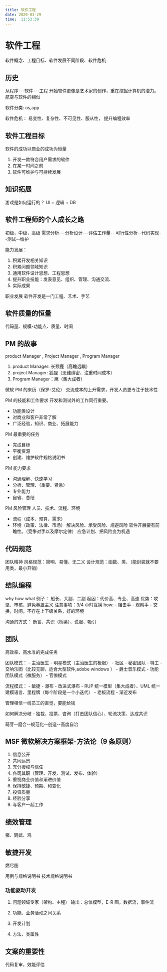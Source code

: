 ```yaml
---
title: 软件工程
date: 2020-03-29 
time:  11:53:39
---
```



# 软件工程

软件概念、工程目标、软件发展不同阶段、软件危机

## 历史
从程序---软件---工程
开始软件更像是艺术家的创作，重在挖掘计算机的潜力。
航空与软件的相似

软件分类: os,app 

软件危机： 易变性、复杂性、不可见性、服从性， 提升编程效率

## 软件工程目标
软件的成功以商业的成功为恒量
1. 开发一款符合用户需求的软件
2. 在某一时间之前
3. 软件可维护与可持续发展

## 知识拓展
游戏是如何运行的？
UI + 逻辑 + DB 

## 软件工程师的个人成长之路
初级，中级，高级 
需求分析---分析设计---评估工作量-- 可行性分析--代码实现--测试--维护

能力发展：
1. 积累开发相关知识
2. 积累问题领域知识
3. 通用软件设计思想、工程思想
4. 提升职业技能：发表意见、组织、管理、沟通交流、
5. 实际成果

职业发展
软件开发是一门工程、艺术、手艺

## 软件质量的恒量
代码量、规模-功能点、质量、时间

## PM 的故事
product Manager , Project Manager , Program Manager 

1. product Manager: 长颈鹿（高瞻远瞩）
2. project Manager: 狐狸（思维缜密、注重时间成本）
3. Program Manager：鹰（集大成者）

微软 PM 的来历（保罗-艾伦）
交流成本的上升需求，开发人员更专注于技术性

PM 的技能和工作要求
开发和测试外的工作同行重要。
- 功能类设计
- 对商业和客户非常了解
- 广泛经验，知识、商业、拓展能力

PM 最重要的任务
- 完成目标
- 平衡资源
- 创建、维护软件规格说明书

PM 能力要求
- 沟通理解、快速学习
- 分析、管理、（重要、紧急）
- 专业能力
- 自省、总结

PM 风险管理
人员、技术、流程、环境
- 流程（成本、预算、需求）
- 环境（政策、法律、市场）
解决风险、承受风险、规避风险
软件开展要有前瞻性。（竞争对手以及摩尔定律）
应急计划、把风险变为机遇

## 代码规范
团队精神
风格规范：简明、易懂、无二义
设计规范：函数、类、（能封装就不要用类，最小开销）

## 结队编程
why how what
例子： 船长、大副、二副
起因：代价高、专业、高速
优势：攻坚、审核、避免英雄主义
注意事项：3/4 小时互换
how: 
    - 阻击手
    - 观察手
    - 交换，时间，不存在上下级关系，好的环境
    
沟通的方式：
    断言、共识（桥梁）、说服、吸引

## 团队
高效率、高水准的完成任务

团队模式：
    - 主治医生
    - 明星模式（主治医生的极限）
    - 社区
    - 秘密团队
    - 特工
    - 交响乐团（比较无聊，适合大型软件,adobe windows ）
    - 爵士音乐模式
    - 功能团队模式（微服务）
    - 官僚模式
    
流程模式：
    - 敏捷
    - 瀑布
    - 改进式瀑布
    - RUP 统一模型（集大成者）、UML 统一建模语言、里程牌（每个阶段是一个小迭代）
    - 老板流程
    - 渐近发布
    
管理相信一线员工的直觉，要能给钱

如何解决分岐
    - 独裁、投票、咨询（打击团队信心）、轮流决策、达成共识

萌芽--磨合--规范化--创造--高度自治
    
## MSF 微软解决方案框架-方法论（9 条原则）
1. 信息公开
2. 共同远景
3. 充分授权与信任
4. 各司其职（管理、开发、测试、发布、体验）
5. 重视商业价值和渐进价值
6. 保持敏捷、预期、和变化
7. 投资质量
8. 经验分享
9. 与客户一起工作 

## 绩效管理
猪、鹦武、鸡

## 敏捷开发
燃尽图

用例与规格说明书
技术规格说明书

### 功能驱动开发
1. 问题领域专家（架构、主程）
    输出：总体模型，E-R 图，数据流，事件流
    
2. 功能、业务活动之间关系
3. 开发计划
4. 方法、类属性

## 文案的重要性
代码复审，效能评估

